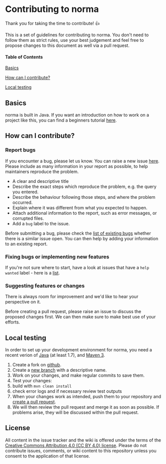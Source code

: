 # Contributing to norma

Thank you for taking the time to contribute! :+1:

This is a set of guidelines for contributing to norma. You don't need to follow them as strict rules, use your best judgement and feel free to propose changes to this document as well via a pull request.

#### Table of Contents

[Basics](#basics)

[How can I contribute?](#how-can-i-contribute)

[Local testing](#local-testing)

## Basics

norma is built in Java. If you want an introduction on how to work on a project like this, you can find a beginners tutorial [here](https://www.codecademy.com/learn/learn-java).

## How can I contribute?

### Report bugs

If you encounter a bug, please let us know. You can raise a new issue [here](https://github.com/ContentMine/norma/issues). Please include as many information in your report as possible, to help maintainers reproduce the problem.

* A clear and descriptive title
* Describe the exact steps which reproduce the problem, e.g. the query you entered.
* Describe the behaviour following those steps, and where the problem occurred.
* Explain where it was different from what you expected to happen.
* Attach additional information to the report, such as error messages, or corrupted files.
* Add a `bug` label to the issue.

Before submitting a bug, please check the [list of existing bugs](https://github.com/ContentMine/norma/issues?q=is%3Aissue+is%3Aopen+label%3Abug) whether there is a similar issue open. You can then help by adding your information to an existing report.

### Fixing bugs or implementing new features

If you're not sure where to start, have a look at issues that have a `help wanted` label - here is a [list](https://github.com/ContentMine/norma/issues?q=is%3Aissue+is%3Aopen+label%3A%22help+wanted%22).

### Suggesting features or changes

There is always room for improvement and we'd like to hear your perspective on it.

Before creating a pull request, please raise an issue to discuss the proposed changes first. We can then make sure to make best use of your efforts.

## Local testing

In order to set up your development environment for norma, you need a recent verion of [Java](https://www.java.com/) (at least 1.7), and [Maven 3](https://maven.apache.org/download.cgi).

1. Create a fork on [github](https://help.github.com/articles/fork-a-repo/).
1. Create a [new branch](https://www.atlassian.com/git/tutorials/using-branches/git-checkout) with a descriptive name.
1. Work on your changes, and make regular commits to save them.
1. Test your changes:
  1. build with `mvn clean install`
  1. check error logs and if necessary review test outputs
1. When your changes work as intended, push them to your repository and [create a pull request](https://www.atlassian.com/git/tutorials/making-a-pull-request).
1. We will then review the pull request and merge it as soon as possible. If problems arise, they will be discussed within the pull request.

## License

All content in the issue tracker and the wiki is offered under the terms of the [Creative Commons Attribution 4.0 (CC BY 4.0) license](https://creativecommons.org/licenses/by/4.0/). Please do not contribute issues, comments, or wiki content to this repository unless you consent to the application of that license.
